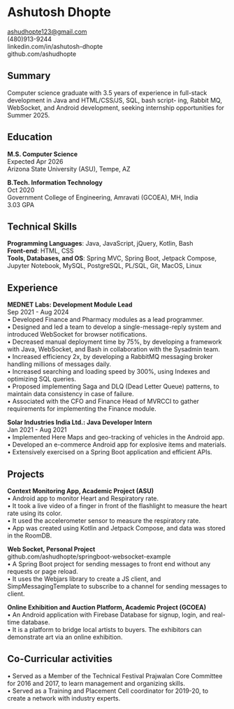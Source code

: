# Ashutosh Dhopte
ashudhopte123@gmail.com  
(480)913-9244  
linkedin.com/in/ashutosh-dhopte  
github.com/ashudhopte  

## Summary
Computer science graduate with 3.5 years of experience in full-stack development in Java and HTML/CSS/JS, SQL, bash script-
ing, Rabbit MQ, WebSocket, and Android development, seeking internship opportunities for Summer 2025.

## Education

**M.S. Computer Science**  
Expected Apr 2026  
Arizona State University (ASU), Tempe, AZ    

**B.Tech. Information Technology**  
Oct 2020  
Government College of Engineering, Amravati (GCOEA), MH, India   
3.03 GPA    

## Technical Skills
**Programming Languages**: Java, JavaScript, jQuery, Kotlin, Bash  
**Front-end**: HTML, CSS  
**Tools, Databases, and OS**: Spring MVC, Spring Boot, Jetpack Compose, Jupyter Notebook, MySQL, PostgreSQL, PL/SQL, Git,
MacOS, Linux  

## Experience

**MEDNET Labs: Development Module Lead**  
Sep 2021 - Aug 2024  
• Developed Finance and Pharmacy modules as a lead programmer.  
• Designed and led a team to develop a single-message-reply system and introduced WebSocket for browser notifications.  
• Decreased manual deployment time by 75%, by developing a framework with Java, WebSocket, and Bash in collaboration
with the Sysadmin team.  
• Increased efficiency 2x, by developing a RabbitMQ messaging broker handling millions of messages daily.  
• Increased searching and loading speed by 300%, using Indexes and optimizing SQL queries.  
• Proposed implementing Saga and DLQ (Dead Letter Queue) patterns, to maintain data consistency in case of failure.  
• Associated with the CFO and Finance Head of MVRCCI to gather requirements for implementing the Finance module.  
  
**Solar Industries India Ltd.: Java Developer Intern**  
Jan 2021 - Aug 2021  
• Implemented Here Maps and geo-tracking of vehicles in the Android app.  
• Developed an e-commerce Android app for explosive items and materials.  
• Extensively exercised on a Spring Boot application and efficient APIs.  

## Projects

**Context Monitoring App, Academic Project (ASU)**  
• Android app to monitor Heart and Respiratory rate.  
• It took a live video of a finger in front of the flashlight to measure the heart rate using its color.  
• It used the accelerometer sensor to measure the respiratory rate.  
• App was created using Kotlin and Jetpack Compose, and data was stored in the RoomDB.  

**Web Socket, Personal Project**  
github.com/ashudhopte/springboot-websocket-example  
• A Spring Boot project for sending messages to front end without any requests or page reload.  
• It uses the Webjars library to create a JS client, and SimpMessagingTemplate to subscribe to a channel for sending messages
to client.  

**Online Exhibition and Auction Platform, Academic Project (GCOEA)**  
• An Android application with Firebase Database for signup, login, and real-time database.  
• It is a platform to bridge local artists to buyers. The exhibitors can demonstrate art via an online exhibition.  

## Co-Curricular activities
• Served as a Member of the Technical Festival Prajwalan Core Committee for 2016 and 2017, to learn management and
organizing skills.  
• Served as a Training and Placement Cell coordinator for 2019-20, to create a network with industry experts.
